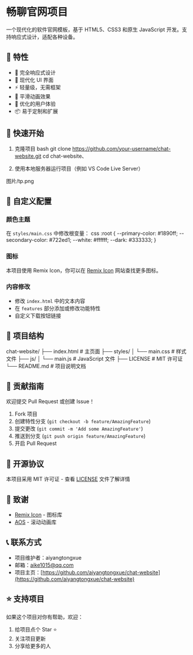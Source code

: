 # 畅聊官网项目

一个现代化的软件官网模板，基于 HTML5、CSS3 和原生 JavaScript 开发。支持响应式设计，适配各种设备。

## 🌟 特性

- 📱 完全响应式设计
- 🎨 现代化 UI 界面
- ⚡️ 轻量级，无需框架
- 🔄 平滑动画效果
- 🎯 优化的用户体验
- 📦 易于定制和扩展

## 🚀 快速开始

1. 克隆项目
bash
git clone https://github.com/your-username/chat-website.git
cd chat-website、

2. 使用本地服务器运行项目（例如 VS Code Live Server）



图片/tp.png
## 🔧 自定义配置

### 颜色主题
在 `styles/main.css` 中修改根变量：
css
:root {
--primary-color: #1890ff;
--secondary-color: #722ed1;
--white: #ffffff;
--dark: #333333;
}

### 图标
本项目使用 Remix Icon，你可以在 [Remix Icon](https://remixicon.com/) 网站查找更多图标。

### 内容修改
- 修改 `index.html` 中的文本内容
- 在 `features` 部分添加或修改功能特性
- 自定义下载按钮链接

## 📝 项目结构
chat-website/
├── index.html # 主页面
├── styles/
│ └── main.css # 样式文件
├── js/
│ └── main.js # JavaScript 文件
├── LICENSE # MIT 许可证
└── README.md # 项目说明文档

## 🤝 贡献指南

欢迎提交 Pull Request 或创建 Issue！

1. Fork 项目
2. 创建特性分支 (`git checkout -b feature/AmazingFeature`)
3. 提交更改 (`git commit -m 'Add some AmazingFeature'`)
4. 推送到分支 (`git push origin feature/AmazingFeature`)
5. 开启 Pull Request

## 📄 开源协议

本项目采用 MIT 许可证 - 查看 [LICENSE](LICENSE) 文件了解详情

## 🙏 致谢

- [Remix Icon](https://remixicon.com/) - 图标库
- [AOS](https://michalsnik.github.io/aos/) - 滚动动画库

## 📞 联系方式

- 项目维护者：aiyangtongxue
- 邮箱：aike1015@qq.com
- 项目主页：[https://github.com/aiyangtongxue/chat-website](https://github.com/aiyangtongxue/chat-website)

## ⭐️ 支持项目

如果这个项目对你有帮助，欢迎：

1. 给项目点个 Star ⭐️
2. 关注项目更新
3. 分享给更多的人
